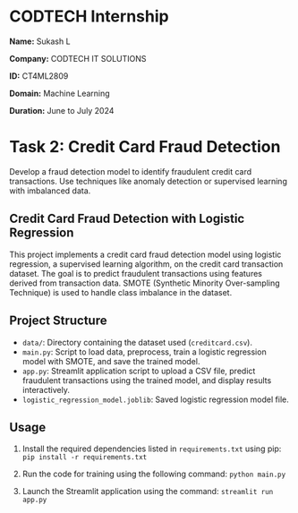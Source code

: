 # CODTECH Internship

**Name:** Sukash L

**Company:** CODTECH IT SOLUTIONS

**ID:** CT4ML2809

**Domain:** Machine Learning

**Duration:** June to July 2024 



# Task 2: Credit Card Fraud Detection

Develop a fraud detection model to identify fraudulent credit card transactions. Use techniques like anomaly detection or supervised learning with imbalanced data.

## Credit Card Fraud Detection with Logistic Regression

This project implements a credit card fraud detection model using logistic regression, a supervised learning algorithm, on the credit card transaction dataset. The goal is to predict fraudulent transactions using features derived from transaction data. SMOTE (Synthetic Minority Over-sampling Technique) is used to handle class imbalance in the dataset.

## Project Structure

- `data/`: Directory containing the dataset used (`creditcard.csv`).
- `main.py`: Script to load data, preprocess, train a logistic regression model with SMOTE, and save the trained model.
- `app.py`: Streamlit application script to upload a CSV file, predict fraudulent transactions using the trained model, and display results interactively.
- `logistic_regression_model.joblib`: Saved logistic regression model file.

## Usage
1. Install the required dependencies listed in `requirements.txt` using pip:
    `pip install -r requirements.txt`
   
2. Run the code for training using the following command:
    `python main.py`

3. Launch the Streamlit application using the command:
    `streamlit run app.py`
